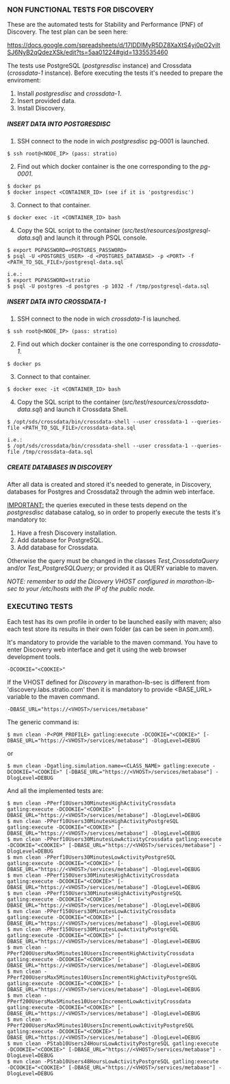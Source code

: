 ### NON FUNCTIONAL TESTS FOR DISCOVERY

These are the automated tests for Stability and Performance (PNF) of Discovery. The test plan can be seen here:

https://docs.google.com/spreadsheets/d/17IDDlMyR5DZ8XaXtS4yi0pO2yiltSJ6NyB2qQdezXSk/edit?ts=5aa01224#gid=1335535460  

The tests use PostgreSQL (<i>postgresdisc</i> instance) and Crossdata (<i>crossdata-1</i> instance). Before executing the tests it's needed to prepare the enviroment:
1. Install <i>postgresdisc</i> and <i>crossdata-1</i>.
2. Insert provided data.
3. Install Discovery.

##### INSERT DATA INTO <i>POSTGRESDISC</i>

1. SSH connect to the node in wich <i>postgresdisc</i> pg-0001 is launched.
```
$ ssh root@<NODE_IP> (pass: stratio)
```
2. Find out which docker container is the one corresponding to the <i>pg-0001</i>.
```
$ docker ps
$ docker inspect <CONTAINER_ID> (see if it is 'postgresdisc')	
```
3. Connect to that container.
```
$ docker exec -it <CONTAINER_ID> bash
```
4. Copy the SQL script to the container (<i>src/test/resources/postgresql-data.sql</i>) and launch it through PSQL 
console.
```
$ export PGPASSWORD=<POSTGRES_PASSWORD>
$ psql -U <POSTGRES_USER> -d <POSTGRES_DATABASE> -p <PORT> -f <PATH_TO_SQL_FILE>/postgresql-data.sql
 
i.e.:
$ export PGPASSWORD=stratio
$ psql -U postgres -d postgres -p 1032 -f /tmp/postgresql-data.sql
```

##### INSERT DATA INTO <i>CROSSDATA-1</i>

1. SSH connect to the node in wich <i>crossdata-1</i> is launched.
```
$ ssh root@<NODE_IP> (pass: stratio)
```
2. Find out which docker container is the one corresponding to <i>crossdata-1</i>.
```
$ docker ps
```
3. Connect to that container.
```
$ docker exec -it <CONTAINER_ID> bash
```
4. Copy the SQL script to the container (<i>src/test/resources/crossdata-data.sql</i>) and launch it Crossdata Shell.
```
$ /opt/sds/crossdata/bin/crossdata-shell --user crossdata-1 --queries-file <PATH_TO_SQL_FILE>/crossdata-data.sql

i.e.:
$ /opt/sds/crossdata/bin/crossdata-shell --user crossdata-1 --queries-file /tmp/crossdata-data.sql
```

##### CREATE DATABASES IN DISCOVERY

After all data is created and stored it's needed to generate, in Discovery, databases for Postgres and Crossdata2 
through the admin web interface.

<u>IMPORTANT:</u> the queries executed in these tests depend on the <i>postgresdisc</i> database catalog, so in order to properly execute the tests it's mandatory to:
1. Have a fresh Discovery installation.
2. Add database for PostgreSQL.
3. Add database for Crossdata.

Otherwise the query must be changed in the classes <i>Test_CrossdataQuery</i> and/or <i>Test_PostgreSQLQuery</i>; or provided it as QUERY variable to maven.

<i>NOTE: remember to add the Dicovery VHOST configured in marathon-lb-sec to your /etc/hosts with the IP of the public node.</i>

### EXECUTING TESTS

Each test has its own profile in order to be launched easily with maven; also each test store its results in their own folder (as can be seen in <i>pom.xml</i>).

It's mandatory to provide the <COOKIE> variable to the maven command. You have to enter Discovery web interface and get it using the web browser development tools.
```
-DCOOKIE="<COOKIE>"
```
If the VHOST defined for <i>Discovery</i> in marathon-lb-sec is different from 'discovery.labs.stratio.com' then it 
is mandatory to provide <BASE_URL> variable to the maven command.
```
-DBASE_URL="https://<VHOST>/services/metabase"
```
The generic command is:
```
$ mvn clean -P<POM_PROFILE> gatling:execute -DCOOKIE="<COOKIE>" [-DBASE_URL="https://<VHOST>/services/metabase"] -DlogLevel=DEBUG
```
or
```
$ mvn clean -Dgatling.simulation.name=<CLASS_NAME> gatling:execute -DCOOKIE="<COOKIE>" [-DBASE_URL="https://<VHOST>/services/metabase"] -DlogLevel=DEBUG
```
And all the implemented tests are:
```
$ mvn clean -PPerf10Users30MinutesHighActivityCrossdata gatling:execute -DCOOKIE="<COOKIE>" [-DBASE_URL="https://<VHOST>/services/metabase"] -DlogLevel=DEBUG
$ mvn clean -PPerf10Users30MinutesHighActivityPostgreSQL gatling:execute -DCOOKIE="<COOKIE>" [-DBASE_URL="https://<VHOST>/services/metabase"] -DlogLevel=DEBUG
$ mvn clean -PPerf10Users30MinutesLowActivityCrossdata gatling:execute -DCOOKIE="<COOKIE>" [-DBASE_URL="https://<VHOST>/services/metabase"] -DlogLevel=DEBUG
$ mvn clean -PPerf10Users30MinutesLowActivityPostgreSQL gatling:execute -DCOOKIE="<COOKIE>" [-DBASE_URL="https://<VHOST>/services/metabase"] -DlogLevel=DEBUG
$ mvn clean -PPerf150Users30MinutesHighActivityCrossdata gatling:execute -DCOOKIE="<COOKIE>" [-DBASE_URL="https://<VHOST>/services/metabase"] -DlogLevel=DEBUG
$ mvn clean -PPerf150Users30MinutesHighActivityPostgreSQL gatling:execute -DCOOKIE="<COOKIE>" [-DBASE_URL="https://<VHOST>/services/metabase"] -DlogLevel=DEBUG
$ mvn clean -PPerf150Users30MinutesLowActivityCrossdata gatling:execute -DCOOKIE="<COOKIE>" [-DBASE_URL="https://<VHOST>/services/metabase"] -DlogLevel=DEBUG
$ mvn clean -PPerf150Users30MinutesLowActivityPostgreSQL gatling:execute -DCOOKIE="<COOKIE>" [-DBASE_URL="https://<VHOST>/services/metabase"] -DlogLevel=DEBUG
$ mvn clean -PPerf200UsersMax5Minutes10UsersIncrementHighActivityCrossdata gatling:execute -DCOOKIE="<COOKIE>" [-DBASE_URL="https://<VHOST>/services/metabase"] -DlogLevel=DEBUG
$ mvn clean -PPerf200UsersMax5Minutes10UsersIncrementHighActivityPostgreSQL gatling:execute -DCOOKIE="<COOKIE>" [-DBASE_URL="https://<VHOST>/services/metabase"] -DlogLevel=DEBUG
$ mvn clean -PPerf200UsersMax5Minutes10UsersIncrementLowActivityCrossdata gatling:execute -DCOOKIE="<COOKIE>" [-DBASE_URL="https://<VHOST>/services/metabase"] -DlogLevel=DEBUG
$ mvn clean -PPerf200UsersMax5Minutes10UsersIncrementLowActivityPostgreSQL gatling:execute -DCOOKIE="<COOKIE>" [-DBASE_URL="https://<VHOST>/services/metabase"] -DlogLevel=DEBUG
$ mvn clean -PStab10Users24HoursLowActivityPostgreSQL gatling:execute -DCOOKIE="<COOKIE>" [-DBASE_URL="https://<VHOST>/services/metabase"] -DlogLevel=DEBUG
$ mvn clean -PStab10Users48HoursLowActivityPostgreSQL gatling:execute -DCOOKIE="<COOKIE>" [-DBASE_URL="https://<VHOST>/services/metabase"] -DlogLevel=DEBUG
```
